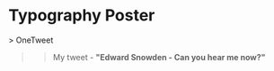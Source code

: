 <h1>Typography Poster</h1>
> OneTweet

>> My tweet - <strong>"Edward Snowden - Can you hear me now?"

